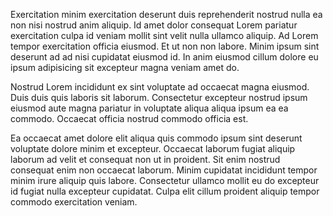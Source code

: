 Exercitation minim exercitation deserunt duis reprehenderit nostrud nulla ea non nisi nostrud anim aliquip. Id amet dolor consequat Lorem pariatur exercitation culpa id veniam mollit sint velit nulla ullamco aliquip. Ad Lorem tempor exercitation officia eiusmod. Et ut non non labore. Minim ipsum sint deserunt ad ad nisi cupidatat eiusmod id. In anim eiusmod cillum dolore eu ipsum adipisicing sit excepteur magna veniam amet do.

Nostrud Lorem incididunt ex sint voluptate ad occaecat magna eiusmod. Duis duis quis laboris sit laborum. Consectetur excepteur nostrud ipsum eiusmod aute magna pariatur in voluptate aliqua aliqua ipsum ea ea commodo. Occaecat officia nostrud commodo officia est.

Ea occaecat amet dolore elit aliqua quis commodo ipsum sint deserunt voluptate dolore minim et excepteur. Occaecat laborum fugiat aliquip laborum ad velit et consequat non ut in proident. Sit enim nostrud consequat enim non occaecat laborum. Minim cupidatat incididunt tempor minim irure aliquip quis labore. Consectetur ullamco mollit eu do excepteur id fugiat nulla excepteur cupidatat. Culpa elit cillum proident aliquip tempor commodo exercitation veniam.